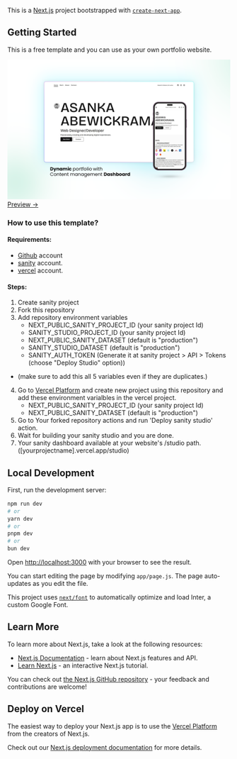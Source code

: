 This is a [Next.js](https://nextjs.org/) project bootstrapped with [`create-next-app`](https://github.com/vercel/next.js/tree/canary/packages/create-next-app).

## Getting Started

This is a free template and you can use as your own portfolio website.

![asanka.one](screens/Artboard%201.png "preview")
[Preview ->](https://asanker.vercel.app)

### How to use this template?

#### Requirements:
- [Github](https://github.com) account
- [sanity](https://sanity.io) account.
- [vercel](https://vercel.com) account.

#### Steps:
1. Create sanity project
2. Fork this repository
3. Add repository environment variables
    - NEXT_PUBLIC_SANITY_PROJECT_ID (your sanity project Id)
    - SANITY_STUDIO_PROJECT_ID (your sanity project Id)
    - NEXT_PUBLIC_SANITY_DATASET (default is "production")
    - SANITY_STUDIO_DATASET (default is "production")
    - SANITY_AUTH_TOKEN (Generate it at sanity project > API > Tokens (choose "Deploy Studio" option))
* (make sure to add this all 5 variables even if they are duplicates.)
4. Go to [Vercel Platform](https://vercel.com/new?) and create new project using this repository and add these environment varialbles in the vercel project.
    - NEXT_PUBLIC_SANITY_PROJECT_ID (your sanity project Id)
    - NEXT_PUBLIC_SANITY_DATASET (default is "production")
5. Go to Your forked repository actions and run 'Deploy sanity studio' action.
6. Wait for building your sanity studio and you are done.
7. Your sanity dashboard available at your website's /studio path. ([yourprojectname].vercel.app/studio)


## Local Development

First, run the development server:

```bash
npm run dev
# or
yarn dev
# or
pnpm dev
# or
bun dev
```

Open [http://localhost:3000](http://localhost:3000) with your browser to see the result.

You can start editing the page by modifying `app/page.js`. The page auto-updates as you edit the file.

This project uses [`next/font`](https://nextjs.org/docs/basic-features/font-optimization) to automatically optimize and load Inter, a custom Google Font.

## Learn More

To learn more about Next.js, take a look at the following resources:

- [Next.js Documentation](https://nextjs.org/docs) - learn about Next.js features and API.
- [Learn Next.js](https://nextjs.org/learn) - an interactive Next.js tutorial.

You can check out [the Next.js GitHub repository](https://github.com/vercel/next.js/) - your feedback and contributions are welcome!

## Deploy on Vercel

The easiest way to deploy your Next.js app is to use the [Vercel Platform](https://vercel.com/new?utm_medium=default-template&filter=next.js&utm_source=create-next-app&utm_campaign=create-next-app-readme) from the creators of Next.js.

Check out our [Next.js deployment documentation](https://nextjs.org/docs/deployment) for more details.
